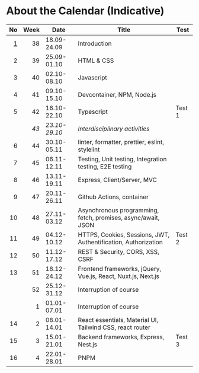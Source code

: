 # About the Calendar (Indicative)

| No                            | Week | Date          | Title                                                          | Test   |
|------------------------------:|-----:|---------------|----------------------------------------------------------------|--------|
| [1](../weeks/week-1.md) |   38 | 18.09-24.09   | Introduction                                                   |        |
|                             2 |   39 | 25.09-01.10   | HTML & CSS                                                     |        |
|                             3 |   40 | 02.10-08.10   | Javascript                                                     |        |
|                             4 |   41 | 09.10-15.10   | Devcontainer, NPM, Node.js                                     |        |
|                             5 |   42 | 16.10-22.10   | Typescript                                                     | Test 1 |
|                               | _43_ | _23.10-29.10_ | _Interdisciplinary activities_                                 |        |
|                             6 |   44 | 30.10-05.11   | linter, formatter, prettier, eslint, stylelint                 |        |
|                             7 |   45 | 06.11-12.11   | Testing, Unit testing, Integration testing, E2E testing        |        |
|                             8 |   46 | 13.11-19.11   | Express, Client/Server, MVC                                    |        |
|                             9 |   47 | 20.11-26.11   | Github Actions, container                                      |        |
|                            10 |   48 | 27.11-03.12   | Asynchronous programming, fetch, promises, async/await, JSON   |        |
|                            11 |   49 | 04.12-10.12   | HTTPS, Cookies, Sessions, JWT, Authentification, Authorization | Test 2 |
|                            12 |   50 | 11.12-17.12   | REST & Security, CORS, XSS, CSRF                               |        |
|                            13 |   51 | 18.12-24.12   | Frontend frameworks, jQuery, Vue.js, React, Nuxt.js, Next.js   |        |
|                               |   52 | 25.12-31.12   | Interruption of course                                         |        |
|                               |    1 | 01.01-07.01   | Interruption of course                                         |        |
|                            14 |    2 | 08.01-14.01   | React essentials, Material UI, Tailwind CSS, react router      |        |
|                            15 |    3 | 15.01-21.01   | Backend frameworks, Express, Nest.js                           | Test 3 |
|                            16 |    4 | 22.01-28.01   | PNPM                                                           |        |
